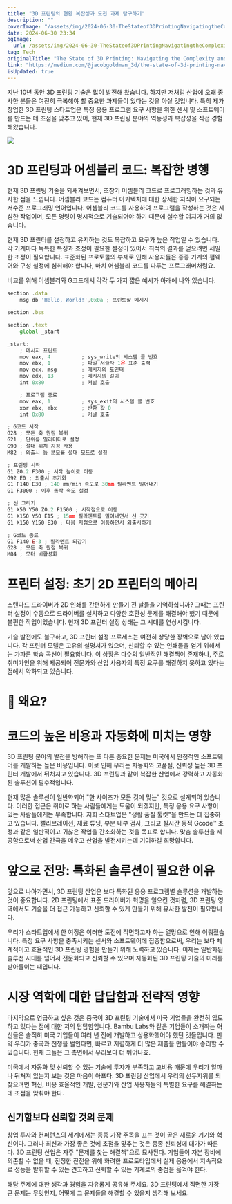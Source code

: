 ```yaml
---
title: "3D 프린팅의 현황 복잡성과 도전 과제 탐구하기"
description: ""
coverImage: "/assets/img/2024-06-30-TheStateof3DPrintingNavigatingtheComplexityandChallenges_0.png"
date: 2024-06-30 23:34
ogImage: 
  url: /assets/img/2024-06-30-TheStateof3DPrintingNavigatingtheComplexityandChallenges_0.png
tag: Tech
originalTitle: "The State of 3D Printing: Navigating the Complexity and Challenges"
link: "https://medium.com/@jacobgoldman_3d/the-state-of-3d-printing-navigating-the-complexity-and-challenges-bdd7541ec0be"
isUpdated: true
---
```






지난 10년 동안 3D 프린팅 기술은 많이 발전해 왔습니다. 하지만 저처럼 산업에 오래 종사한 분들은 여전히 극복해야 할 중요한 과제들이 있다는 것을 아실 것입니다. 특히 제가 창업한 3D 프린팅 스타트업은 특정 응용 프로그램 요구 사항을 위한 센서 및 소프트웨어를 만드는 데 초점을 맞추고 있어, 현재 3D 프린팅 분야의 역동성과 복잡성을 직접 경험해왔습니다.

<img src="/assets/img/2024-06-30-TheStateof3DPrintingNavigatingtheComplexityandChallenges_0.png" />

# 3D 프린팅과 어셈블리 코드: 복잡한 병행

현재 3D 프린팅 기술을 되새겨보면서, 초창기 어셈블리 코드로 프로그래밍하는 것과 유사한 점을 느낍니다. 어셈블리 코드는 컴퓨터 아키텍처에 대한 상세한 지식이 요구되는 저수준 프로그래밍 언어입니다. 어셈블리 코드를 사용하여 프로그램을 작성하는 것은 세심한 작업이며, 모든 명령이 명시적으로 기술되어야 하기 때문에 실수할 여지가 거의 없습니다.

<div class="content-ad"></div>

현재 3D 프린터를 설정하고 유지하는 것도 복잡하고 요구가 높은 작업일 수 있습니다. 각 기계마다 독특한 특징과 조정이 필요한 설정이 있어서 최적의 결과를 얻으려면 세밀한 조정이 필요합니다. 표준화된 프로토콜의 부재로 인해 사용자들은 종종 기계의 펌웨어와 구성 설정에 심취해야 합니다, 마치 어셈블리 코드를 다루는 프로그래머처럼요.

비교를 위해 어셈블리와 G코드에서 각각 두 가지 짧은 예시가 아래에 나와 있습니다.

```js
section .data
    msg db 'Hello, World!',0x0a ; 프린트할 메시지

section .bss

section .text
    global _start

_start:
    ; 메시지 프린트
    mov eax, 4          ; sys_write의 시스템 콜 번호
    mov ebx, 1          ; 파일 서술자 1은 표준 출력
    mov ecx, msg        ; 메시지의 포인터
    mov edx, 13         ; 메시지의 길이
    int 0x80            ; 커널 호출

    ; 프로그램 종료
    mov eax, 1          ; sys_exit의 시스템 콜 번호
    xor ebx, ebx        ; 반환 값 0
    int 0x80            ; 커널 호출
```

```js
; G코드 시작
G28 ; 모든 축 원점 복귀
G21 ; 단위를 밀리미터로 설정
G90 ; 절대 위치 지정 사용
M82 ; 외출시 등 분모를 절대 모드로 설정

; 프린팅 시작
G1 Z0.2 F300 ; 시작 높이로 이동
G92 E0 ; 외출시 초기화
G1 F140 E30 ; 140 mm/min 속도로 30mm 필라멘트 밀어내기
G1 F3000 ; 이후 동작 속도 설정

; 선 그리기
G1 X50 Y50 Z0.2 F1500 ; 시작점으로 이동
G1 X150 Y50 E15 ; 15mm 필라멘트를 밀어내면서 선 긋기
G1 X150 Y150 E30 ; 다음 지점으로 이동하면서 외출시하기

; G코드 종료
G1 F140 E-3 ; 필라멘트 되감기
G28 ; 모든 축 원점 복귀
M84 ; 모터 비활성화
```

<div class="content-ad"></div>

# 프린터 설정: 초기 2D 프린터의 메아리

스탠다드 드라이버가 2D 인쇄를 간편하게 만들기 전 날들을 기억하십니까? 그때는 프린터 설정이 수동으로 드라이버를 설치하고 다양한 호환성 문제를 해결해야 했기 때문에 불편한 작업이었습니다. 현재 3D 프린터 설정 상태는 그 시대를 연상시킵니다.

기술 발전에도 불구하고, 3D 프린터 설정 프로세스는 여전히 상당한 장벽으로 남아 있습니다. 각 프린터 모델은 고유의 설명서가 있으며, 신뢰할 수 있는 인쇄물을 얻기 위해서는 가파른 학습 곡선이 필요합니다. 이 상황은 다수의 일반적인 해결책이 존재하나, 주로 취미가인을 위해 제공되어 전문가와 산업 사용자의 특정 요구를 해결하지 못하고 있다는 점에서 악화되고 있습니다.

# 🤔 왜요?

<div class="content-ad"></div>

# 코드의 높은 비용과 자동화에 미치는 영향

3D 프린팅 분야의 발전을 방해하는 또 다른 중요한 문제는 미국에서 안정적인 소프트웨어를 개발하는 높은 비용입니다. 이로 인해 우리는 자동화와 고품질, 신뢰성 높은 3D 프린터 개발에서 뒤처지고 있습니다. 3D 프린팅과 같이 복잡한 산업에서 강력하고 자동화된 솔루션이 필수적입니다.

현재 많은 솔루션이 일반화되어 "한 사이즈가 모든 것에 맞는" 것으로 설계되어 있습니다. 이러한 접근은 취미로 하는 사람들에게는 도움이 되겠지만, 특정 응용 요구 사항이 있는 사람들에게는 부족합니다. 저희 스타트업은 "생활 품질 툴킷"을 만드는 데 집중하고 있습니다. 캘리브레이션, 재료 튜닝, 부분 내부 검사, 그리고 실시간 동적 Gcode™ 조정과 같은 일반적이고 귀찮은 작업을 간소화하는 것을 목표로 합니다. 맞춤 솔루션을 제공함으로써 산업 간극을 메우고 산업을 발전시키는데 기여하길 희망합니다.

# 앞으로 전망: 특화된 솔루션이 필요한 이유

<div class="content-ad"></div>

앞으로 나아가면서, 3D 프린팅 산업은 보다 특화된 응용 프로그램별 솔루션을 개발하는 것이 중요합니다. 2D 프린팅에서 표준 드라이버가 혁명을 일으킨 것처럼, 3D 프린팅 영역에서도 기술을 더 접근 가능하고 신뢰할 수 있게 만들기 위해 유사한 발전이 필요합니다.

우리가 스타트업에서 한 여정은 이러한 도전에 직면하고자 하는 열망으로 인해 이뤄졌습니다. 특정 요구 사항을 충족시키는 센서와 소프트웨어에 집중함으로써, 우리는 보다 체계적이고 효율적인 3D 프린팅 경험을 만들기 위해 노력하고 있습니다. 이제는 일반화된 솔루션 시대를 넘어서 전문화되고 신뢰할 수 있으며 자동화된 3D 프린팅 기술의 미래를 받아들이는 때입니다.

# 시장 역학에 대한 답답함과 전략적 영향

마지막으로 언급하고 싶은 것은 중국이 3D 프린팅 기술에서 미국 기업들을 완전히 압도하고 있다는 점에 대한 저의 답답함입니다. Bambu Labs와 같은 기업들이 소개하는 혁신들은 솔직히 미국 기업들이 여러 년 전에 개발하고 상용화했어야 했던 것들입니다. 만약 우리가 중국과 전쟁을 벌인다면, 빠르고 저렴하게 더 많은 제품을 만들어야 승리할 수 있습니다. 현재 그들은 그 측면에서 우리보다 더 뛰어나죠.

<div class="content-ad"></div>

미국에서 자동화 및 신뢰할 수 있는 기술에 투자가 부족하고 고비용 때문에 우리가 얼마나 뒤쳐져 있는지 보는 것은 마음이 아프다. 3D 프린팅 산업에서 우리의 선두지위를 되찾으려면 혁신, 비용 효율적인 개발, 전문가와 산업 사용자들의 특별한 요구를 해결하는 데 초점을 맞춰야 한다.

## 신기함보다 신뢰할 것의 문제

창업 투자와 컨퍼런스의 세계에서는 종종 가장 주목을 끄는 것이 곧은 새로운 기기와 혁신이다. 그러나 최신과 가장 좋은 것에 초점을 맞추는 것은 종종 신뢰성에 대가가 따른다. 3D 프린팅 산업은 자주 "문제를 찾는 해결책"으로 묘사된다. 기업들이 자본 장비에 의존할 수 없을 때, 진정한 진전을 위해 화려한 프로토타입에서 실제 응용에서 지속적으로 성능을 발휘할 수 있는 견고하고 신뢰할 수 있는 기계로의 중점을 옮겨야 한다.

해당 주제에 대한 생각과 경험을 자유롭게 공유해 주세요. 3D 프린팅에서 직면한 가장 큰 문제는 무엇인지, 어떻게 그 문제들을 해결할 수 있을지 생각해 보세요.